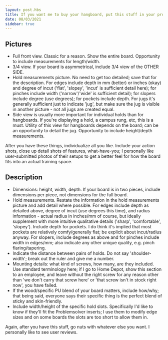 ```yaml
---
layout: post.hbs
title: If you want me to buy your hangboard, put this stuff in your product page
date: 08/03/2021
sidebar: true
---
```

## Pictures
 - Full front view. Classic for a reason. Show the entire board. Opportunity to include measurements for length/width.
 - 3/4 view. If your board is asymmetrical, include 3/4 view of the OTHER SIDE.
 - Hold measurements picture. No need to get too detailed; save that for the description. For edges include depth in mm (better) or inches (okay) and degree of incut ('flat', 'slopey', 'incut' is sufficient detail here); for pinches include width ('narrow'/'wide' is sufficient detail); for slopers include degree (use degrees); for pockets include depth. For jugs it's generally sufficient just to indicate 'jug', but make sure the jug is visible in another picture - not all jugs are created equal.
 - Side view is usually more important for individual holds than for hangboards. If you're displaying a hold, a campus rung, etc, this is a must. Utility of this view for hangboards depends on the board; can be an opportunity to detail the jug. Opportunity to include height/depth measurements.

After you have these things, individualize all you like. Include your action shots, close up detail shots of features, what-have-you; I personally like user-submitted photos of their setups to get a better feel for how the board fits into an actual training space.

## Description
 - Dimensions: height, width, depth. If your board is in two pieces, include dimensions per piece, not dimensions for the full board.
 - Hold measurements. Restate the information in the hold measurements picture and add detail where possible. For edges include depth as detailed above, degree of incut (use degrees this time), and radius information - actual radius in inches/mm of course, but ideally supplement with more intuitive qualitative details ('sharp', 'comfortable', 'slopey'). Include depth for pockets. I do think it's implied that most pockets are relatively comfy/generally flat; be explicit about incut/radius anyway. For slopers, include degrees as above and for pinches include width in edges/mm; also indicate any other unique quality, e.g. pinch flaring/tapering.
 - Indicate the distance between pairs of holds. Do not say 'shoulder-width'; break out the ruler and give me a number.
 - Mounting details: what kind of screws, how many, are they included. Use standard terminology here; if I go to Home Depot, show this section to an employee, and leave without the right screw for any reason other than 'we don't carry that screw here' or 'that screw isn't in stock right now', you have failed.
 - If the wood/specific PU blend of your board matters, include how/why; that being said, everyone says their specific thing is the perfect blend of sticky and skin-friendly.
 - Include width/height of the specific hold slots. Specifically I'd like to know if they'll fit the Problemsolver inserts; I use them to modify edge sizes and on some boards the slots are too short to allow them in.

 Again, after you have this stuff, go nuts with whatever else you want. I personally like to see user reviews.
